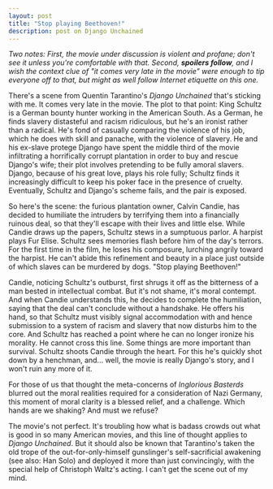 ```yaml
---
layout: post
title: "Stop playing Beethoven!"
description: post on Django Unchained
---
```

_Two notes: First, the movie under discussion is violent and profane; don't
see it unless you're comfortable with that. Second, **spoilers follow**, and I
wish the context clue of "it comes very late in the movie" were enough to tip
everyone off to that, but might as well follow
Internet etiquette on this one._

  
There's a scene from Quentin Tarantino's _Django
Unchained_ that's sticking with me. It comes very late in
the movie. The plot to that point: King Schultz is a German bounty hunter
working in the American South. As a German, he finds slavery distasteful and
racism ridiculous, but he's an ironist rather than a radical. He's fond of
casually comparing the violence of his job, which he does with skill and
panache, with the violence of slavery. He and his ex-slave protege Django have
spent the middle third of the movie infiltrating a horrifically corrupt
plantation in order to buy and rescue Django's wife; their plot involves
pretending to be fully amoral slavers. Django, because of his great love,
plays his role fully; Schultz finds it increasingly difficult to keep his
poker face in the presence of cruelty. Eventually, Schultz
and Django's scheme fails, and the pair is exposed.

  
So here's the scene: the furious plantation owner, Calvin Candie, has decided
to humiliate the intruders by terrifying them into a financially ruinous deal,
so that they'll escape with their lives and little else. While Candie draws up
the papers, Schultz stews in a sumptuous parlor. A harpist plays Fur Elise.
Schultz sees memories flash before him of the day's terrors. For the first
time in the film, he loses his composure, lurching angrily toward the harpist.
He can't abide this refinement and beauty in a place just outside of which
slaves can be murdered by dogs. "Stop playing Beethoven!"

  
Candie, noticing Schultz's outburst, first shrugs it off as the bitterness of
a man bested in intellectual combat. But it's not shame, it's moral contempt.
And when Candie understands this, he decides to complete the humiliation,
saying that the deal can't conclude without a handshake. He offers his hand,
so that Schultz must visibly signal accommodation with and hence submission to
a system of racism and slavery that now disturbs him to the core. And Schultz
has reached a point where he can no longer ironize his morality. He cannot
cross this line. Some things are more important than survival. Schultz shoots
Candie through the heart. For this he's quickly shot down by a henchman,
and... well, the movie is really Django's story, and I won't ruin any more of
it.

  
For those of us that thought the meta-concerns of _Inglorious
Basterds_ blurred out the moral realities required for a
consideration of Nazi Germany, this moment of moral clarity is a blessed
relief, and a challenge. Which hands are we shaking? And must we refuse?

  
The movie's not perfect. It's troubling how what is badass crowds out what is
good in so many American movies, and this line of thought applies to _Django
Unchained_. But it should also be known that Tarantino's taken the old trope
of the out-for-only-himself gunslinger's self-sacrificial awakening (see also:
Han Solo) and deployed it more than just convincingly, with the special help
of Christoph Waltz's acting. I can't get the scene out of my mind.